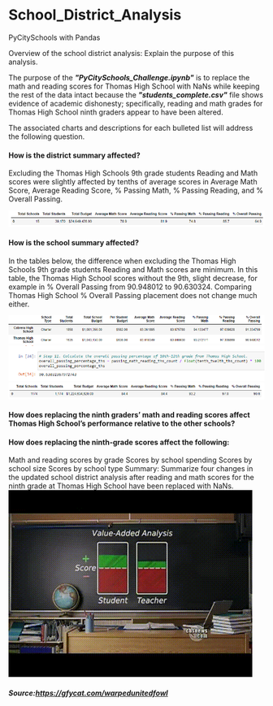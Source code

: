 # School_District_Analysis
PyCitySchools with Pandas

Overview of the school district analysis: Explain the purpose of this analysis.

The purpose of the **_"PyCitySchools_Challenge.ipynb"_** is to replace the math and reading scores for Thomas High School with NaNs while keeping the rest of the data intact because the **_"students_complete.csv"_** file shows evidence of academic dishonesty; specifically, reading and math grades for Thomas High School ninth graders appear to have been altered.

The associated charts and descriptions for each bulleted list will address the following question.

#### How is the district summary affected?
Excluding the Thomas High Schools 9th grade students Reading and Math scores were slightly affected by tenths of average scores in Average Math Score, Average Reading Score, % Passing Math, % Passing Reading, and % Overall Passing.

![img](overalldistrict.png)

#### How is the school summary affected?
In the tables below, the difference when excluding the Thomas High Schools 9th grade students Reading and Math scores are minimum. In this table, the Thomas High School scores without the 9th, slight decrease, for example in % Overall Passing from 90.948012 to 90.630324.  Comparing Thomas High School % Overall Passing placement does not change much either.   

![img](overall1.png)
![img](overall.png)
![img](overall2.png)
#### How does replacing the ninth graders’ math and reading scores affect Thomas High School’s performance relative to the other schools?
#### How does replacing the ninth-grade scores affect the following:
Math and reading scores by grade
Scores by school spending
Scores by school size
Scores by school type
Summary: Summarize four changes in the updated school district analysis after reading and math scores for the ninth grade at Thomas High School have been replaced with NaNs.
![img](WarpedUnitedFowl-mobile.gif)

##### Source:https://gfycat.com/warpedunitedfowl
